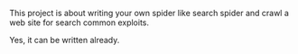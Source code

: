 This project is about writing your own spider like search spider and crawl a web site for search common exploits.

Yes, it can be written already.
